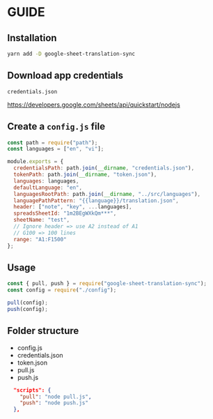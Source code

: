 # GUIDE

## Installation

```bash
yarn add -D google-sheet-translation-sync
```

## Download app credentials

`credentials.json`

https://developers.google.com/sheets/api/quickstart/nodejs

## Create a `config.js` file

```js
const path = require("path");
const languages = ["en", "vi"];

module.exports = {
  credentialsPath: path.join(__dirname, "credentials.json"),
  tokenPath: path.join(__dirname, "token.json"),
  languages: languages,
  defaultLanguage: "en",
  languagesRootPath: path.join(__dirname, "../src/languages"),
  languagePathPattern: "{{language}}/translation.json",
  header: ["note", "key", ...languages],
  spreadsSheetId: "1m2BEgWXkQm***",
  sheetName: "test",
  // Ignore header => use A2 instead of A1
  // G100 => 100 lines
  range: "A1:F1500"
};
```

## Usage

```js
const { pull, push } = require("google-sheet-translation-sync");
const config = require("./config");

pull(config);
push(config);
```

## Folder structure

- config.js
- credentials.json
- token.json
- pull.js
- push.js

```json
  "scripts": {
    "pull": "node pull.js",
    "push": "node push.js"
  },
```
